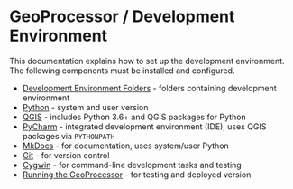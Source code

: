 # GeoProcessor / Development Environment #

This documentation explains how to set up the development environment.
The following components must be installed and configured.

*   [Development Environment Folders](folders.md) - folders containing development environment
*   [Python](python.md) - system and user version
*   [QGIS](qgis.md) - includes Python 3.6+ and QGIS packages for Python
*   [PyCharm](pycharm.md) - integrated development environment (IDE), uses QGIS packages via `PYTHONPATH`
*   [MkDocs](mkdocs.md) - for documentation, uses system/user Python
*   [Git](git.md) - for version control
*   [Cygwin](cygwin.md) - for command-line development tasks and testing
*   [Running the GeoProcessor](running.md) - for testing and deployed version
